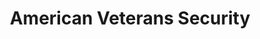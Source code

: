 ---
title: "American Veterans Security"
url: /beaverton/american-veterans-security/
shop: security
---